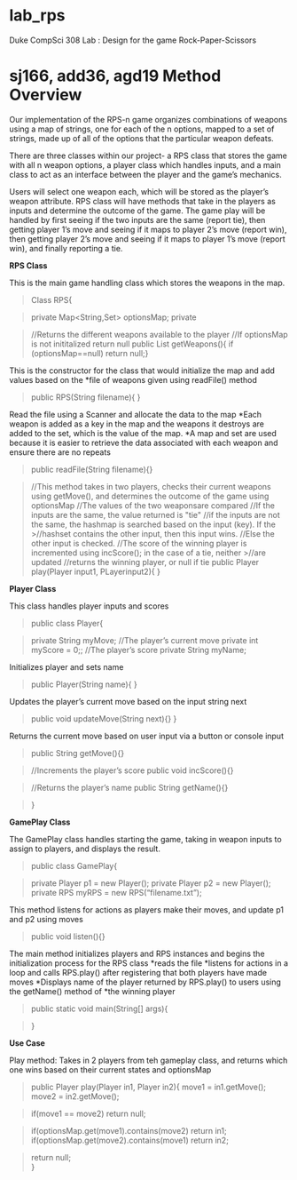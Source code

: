 # lab_rps
Duke CompSci 308 Lab : Design for the game Rock-Paper-Scissors

sj166, add36, agd19
Method Overview
============

Our implementation of the RPS-n game organizes combinations of weapons using a map of strings, one for each of the n options, mapped to a set of strings, made up of all of the options that the particular weapon defeats. 

There are three classes within our project- a RPS class that stores the game with all n weapon options, a player class which handles inputs, and a main class to act as an interface between the player and the game’s mechanics.

Users will select one weapon each, which will be stored as the player’s weapon attribute. RPS class will have methods that take in the players as inputs and determine the outcome of the game. The game play will be handled by first seeing if the two inputs are the same (report tie), then getting player 1’s move and seeing if it maps to player 2’s move (report win), then getting player 2’s move and seeing if it maps to player 1’s move (report win), and finally reporting a tie.

**RPS Class**

This is the main game handling class which stores the weapons in the map.
>Class RPS{

>private Map<String,Set<String>> optionsMap;
private 

>//Returns the different weapons available to the player
>//If optionsMap is not inititalized return null
>public List<String> getWeapons(){
>if (optionsMap==null) return null;}

This is the constructor for the class that would initialize the map and add values based on the *file of weapons given using readFile() method

>public RPS(String filename){
>}

Read the file using a Scanner and allocate the data to the map
*Each weapon is added as a key in the map and the weapons it destroys are added to the set, which is the value of the map. 
*A map and set are used because it is easier to retrieve the data associated with each weapon and ensure there are no repeats

>public readFile(String filename){}

>//This method takes in two players, checks their current weapons using getMove(), and determines the outcome of the game using optionsMap
>//The values of the two weaponsare compared 
>//If the inputs are the same, the value returned is "tie"
>//if the inputs are not the same, the hashmap is searched based on the input (key). If the >//hashset contains the other input, then this input wins.
>//Else the other input is checked.
>//The score of the winning player is incremented using incScore(); in the case of a tie, neither >//are updated
>//returns the winning player, or null if tie
>public Player play(Player input1, PLayerinput2){
>}

**Player Class**

This class handles player inputs and scores

>public class Player{

>private String myMove; //The player’s current move
>private int myScore = 0;;	  //The player’s score
>private String myName; 

Initializes player and sets name
>public Player(String name){
>}

Updates the player’s current move based on the input string next
>public void updateMove(String next){}
>}

Returns the current move based on user input via a button or console input
>public String getMove(){}

>//Increments the player’s score
>public void incScore(){}

>//Returns the player’s name
>public String getName(){}

>}


**GamePlay Class**

The GamePlay class handles starting the game, taking in weapon inputs to assign to players, and displays the result.
>public class GamePlay{
	
>private Player p1 = new Player();
>private Player p2 = new Player(); 
>private RPS myRPS = new RPS(“filename.txt”);
	
This method listens for actions as players make their moves, and update p1 and p2 using moves
>public void listen(){}

The main method initializes players and RPS instances and begins the initialization process for the RPS class
*reads the file
*listens for actions in a loop and calls RPS.play() after registering that both players have made moves
*Displays name of the player returned by RPS.play() to users using the getName() method of *the winning player
>public static void main(String[] args){
	
>}

**Use Case**

Play method: Takes in 2 players from teh gameplay class, and returns which one wins based on their current states and optionsMap

>public Player play(Player in1, Player in2){
>move1 = in1.getMove();
>move2 = in2.getMove();

>if(move1 == move2)
>	return null;
	
>if(optionsMap.get(move1).contains(move2)
>	return in1;
>if(optionsMap.get(move2).contains(move1)
>	return in2;
		
>return null;	
>}

